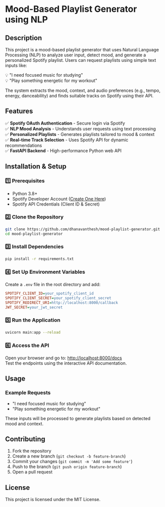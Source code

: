 # Mood-Based Playlist Generator using NLP

## Description
This project is a mood-based playlist generator that uses Natural Language Processing (NLP) to analyze user input, detect mood, and generate a personalized Spotify playlist. Users can request playlists using simple text inputs like:

💡 "I need focused music for studying"  
💡 "Play something energetic for my workout"  

The system extracts the mood, context, and audio preferences (e.g., tempo, energy, danceability) and finds suitable tracks on Spotify using their API.

## Features
✅ **Spotify OAuth Authentication** - Secure login via Spotify  
✅ **NLP Mood Analysis** - Understands user requests using text processing  
✅ **Personalized Playlists** - Generates playlists tailored to mood & context  
✅ **Real-time Track Selection** - Uses Spotify API for dynamic recommendations  
✅ **FastAPI Backend** - High-performance Python web API  

## Installation & Setup

### 1️⃣ Prerequisites
- Python 3.8+
- Spotify Developer Account ([Create One Here](https://developer.spotify.com/))
- Spotify API Credentials (Client ID & Secret)

### 2️⃣ Clone the Repository
```bash
git clone https://github.com/dhanavanthesh/mood-playlist-generator.git
cd mood-playlist-generator
```

### 3️⃣ Install Dependencies
```bash
pip install -r requirements.txt
```

### 4️⃣ Set Up Environment Variables
Create a `.env` file in the root directory and add:

```ini
SPOTIFY_CLIENT_ID=your_spotify_client_id
SPOTIFY_CLIENT_SECRET=your_spotify_client_secret
SPOTIFY_REDIRECT_URI=http://localhost:8000/callback
JWT_SECRET=your_jwt_secret
```

### 5️⃣ Run the Application
```bash
uvicorn main:app --reload
```

### 6️⃣ Access the API
Open your browser and go to: [http://localhost:8000/docs](http://localhost:8000/docs)  
Test the endpoints using the interactive API documentation.

## Usage

### Example Requests
- "I need focused music for studying"
- "Play something energetic for my workout"

These inputs will be processed to generate playlists based on detected mood and context.

## Contributing
1. Fork the repository
2. Create a new branch (`git checkout -b feature-branch`)
3. Commit your changes (`git commit -m 'Add some feature'`)
4. Push to the branch (`git push origin feature-branch`)
5. Open a pull request

## License
This project is licensed under the MIT License.
